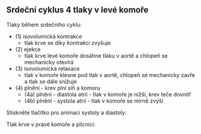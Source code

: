 <div class="w3-row">
<div class="w3-col s12 l4">

## Srdeční cyklus 4 tlaky v levé komoře

Tlaky během srdečního cyklu:

- (1) isovolumická kontrakce 
    - tlak krve se díky kontrakci zvyšuje       
- (2) ejekce
    - tlak krve levé komoře dosáhne tlaku v aortě a chlopeň se mechanicky otevírá
- (3) isovolumická relaxace 
    - tlak v komoře klesne pod tlak v aortě, chlopeň se mechanicky zavře a tlak se dále snižuje
- (4) plnění - krev plní síň a komoru    
    - (4a) plnění - diastola atrií - tlak v komoře je nižší, krev teče dovnitř
    - (4b) plnění - systola atrií - tlak v komoře se mírně zvýší   

</div>
<div class="w3-col s12 l4">

<bdl-fmi id="id4" src="BurkhoffFMI.js" 
         fminame="Cardiovascular_Model_Burkhoff_HemodynamicsBurkhoff_0shallow"
         tolerance="0.000001" starttime="0" guid="{b5629132-3ba6-4153-87c2-f3ff108e1920}"
         valuereferences="33554435,33554438,637534265,637534241,637534290,16777312,637534466,637534294,637534268,637534345,637534371,637534323"
         valuelabels="Left Ventricle Volume,Right Ventricle Volume,Pressure in Left Ventricle,Pressure in Aorta, Pressure in Left Atria, Heart Rate, LA elastance,MV open, AOV open, Pressure in Right Ventricle, Pressure in Pulmonary Arteries,Pressure in Right Atria"         
         controlid="id5"
         fstepsize="0.002"
         showcontrols="false"></bdl-fmi>
         
Stiskněte tlačítko pro animaci systoly a diastoly:

<bdl-animate-control 
id="id5" 
fromid="id4" 
speedfactor="20" 
segments="3;5;14;17;29" 
segmentlabels="4b plnění atriální systola;1 systola komor - isovolumická kontrakce;2 systola komor - ejekce;3 isovolumická relaxace;4a plnění" 
segmentcond="7,eq,0;8,eq,1;8,eq,0;7,eq,1;6,gt,100000" 
simsegments="70;120;175;260;380"></bdl-animate-control> 

<bdl-animate-gif fromid="id5" src="heart.gif" width=400></bdl-animate-gif>
</div>
<div class="w3-col s12 l4">
Tlak krve v pravé komoře a plicnici:

<bdl-chartjs-time
   id="id11"  
   width="400"  
   height="300"  
   fromid="id4"  
   labels="Right Ventricle Pressure, Right Arterie Pressure" 
   refindex="9"  refvalues="2"
   ylabel="tlak (mmHg)"
     xlabel="čas (s)"
     convertors="0.00750062,1;0.00750062,1;0.00750062,1"></bdl-chartjs-time> 
  
</div>
</div>

<bdl-quiz question="Z grafu odečtěte, jaký je maximální systolický tlak v pravé komoře srdce."
  answers="asi 31 mmHg|
           asi 10 mmHg|
           asi 4 mmHg"
  correctoptions="true|false|false"           
  explanations="31 mmHg je maximální (systolický) tlak v pravé komoře.|
                  10 mmHg je diastolický (minimální) tlak v plicní arterii.|
                  4 mmHg je diastolický (minimální) tlak v pravé komoře.">
</bdl-quiz> 

